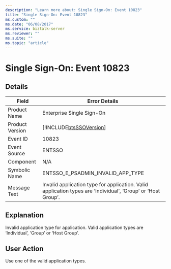 ```yaml
---
description: "Learn more about: Single Sign-On: Event 10823"
title: "Single Sign-On: Event 10823"
ms.custom: ""
ms.date: "06/08/2017"
ms.service: biztalk-server
ms.reviewer: ""
ms.suite: ""
ms.topic: "article"
---
```

# Single Sign-On: Event 10823
## Details  
  
| Field | Error Details |
|-----------------|--------------------------------------------------------------------------------------------------------------|
|  Product Name   |                                          Enterprise Single Sign-On                                           |
| Product Version |                          [!INCLUDE[btsSSOVersion](../includes/btsssoversion-md.md)]                          |
|    Event ID     |                                                    10823                                                     |
|  Event Source   |                                                    ENTSSO                                                    |
|    Component    |                                                     N/A                                                      |
|  Symbolic Name  |                                      ENTSSO_E_PSADMIN_INVALID_APP_TYPE                                       |
|  Message Text   | Invalid application type for application. Valid application types are ‘Individual’, ‘Group’ or ‘Host Group’. |
  
## Explanation  
 Invalid application type for application. Valid application types are ‘Individual’, ‘Group’ or ‘Host Group’.  
  
## User Action  
 Use one of the valid application types.
